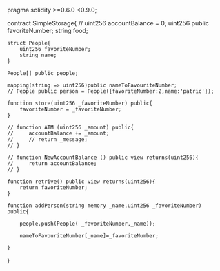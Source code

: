 pragma solidity >=0.6.0 <0.9.0;

contract SimpleStorage{
    // uint256 accountBalance = 0;
    uint256 public favoriteNumber;
    string food;
    
    struct People{
        uint256 favoriteNumber;
        string name;
    }
    
    People[] public people; 
    
    mapping(string => uint256)public nameToFavouriteNumber;
    // People public person = People({favoriteNumber:2,name:'patric'});
    
    function store(uint256 _favoriteNumber) public{
        favoriteNumber = _favoriteNumber;
    }
    
    // function ATM (uint256 _amount) public{
    //     accountBalance += _amount;
    //     // return _message;
    // }
    
    // function NewAccountBalance () public view returns(uint256){
    //     return accountBalance;
    // }
    
    function retrive() public view returns(uint256){
        return favoriteNumber;
    }

    function addPerson(string memory _name,uint256 _favoriteNumber) public{
     
        people.push(People( _favoriteNumber,_name));
                             
        nameToFavouriteNumber[_name]=_favoriteNumber;
       
    }
}
